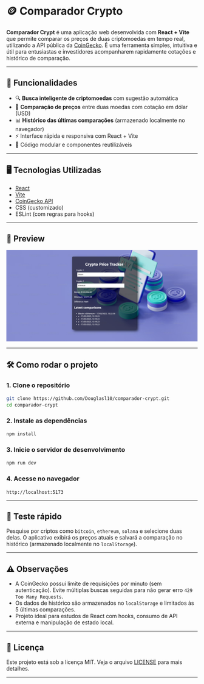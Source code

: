 # 🪙 Comparador Crypto

**Comparador Crypt** é uma aplicação web desenvolvida com **React + Vite** que permite comparar os preços de duas criptomoedas em tempo real, utilizando a API pública da [CoinGecko](https://www.coingecko.com/). É uma ferramenta simples, intuitiva e útil para entusiastas e investidores acompanharem rapidamente cotações e histórico de comparação.

---

## 🚀 Funcionalidades

- 🔍 **Busca inteligente de criptomoedas** com sugestão automática
- 💱 **Comparação de preços** entre duas moedas com cotação em dólar (USD)
- 📊 **Histórico das últimas comparações** (armazenado localmente no navegador)
- ⚡ Interface rápida e responsiva com React + Vite
- 🧠 Código modular e componentes reutilizáveis

---

## 🖥️ Tecnologias Utilizadas

- [React](https://reactjs.org/)
- [Vite](https://vitejs.dev/)
- [CoinGecko API](https://www.coingecko.com/en/api)
- CSS (customizado)
- ESLint (com regras para hooks)

---

## 📸 Preview

<img src="https://raw.githubusercontent.com/Douglasl10/comparador-crypt/refs/heads/main/src/assets/capa.png">

---

## 🛠️ Como rodar o projeto

### 1. Clone o repositório

```bash
git clone https://github.com/Douglasl10/comparador-crypt.git
cd comparador-crypt
```

### 2. Instale as dependências

```bash
npm install
```

### 3. Inicie o servidor de desenvolvimento

```bash
npm run dev
```

### 4. Acesse no navegador

```
http://localhost:5173
```

---

## 🧪 Teste rápido

Pesquise por criptos como `bitcoin`, `ethereum`, `solana` e selecione duas delas. O aplicativo exibirá os preços atuais e salvará a comparação no histórico (armazenado localmente no `localStorage`).

---

## ⚠️ Observações

- A CoinGecko possui limite de requisições por minuto (sem autenticação). Evite múltiplas buscas seguidas para não gerar erro `429 Too Many Requests`.
- Os dados de histórico são armazenados no `localStorage` e limitados às 5 últimas comparações.
- Projeto ideal para estudos de React com hooks, consumo de API externa e manipulação de estado local.

---

## 📄 Licença

Este projeto está sob a licença MIT. Veja o arquivo [LICENSE](LICENSE) para mais detalhes.

---

